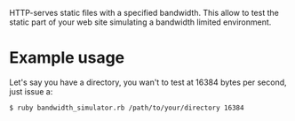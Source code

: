 HTTP-serves static files with a specified bandwidth.
This allow to test the static part of your web site simulating a bandwidth limited environment.

# Example usage

Let's say you have a directory, you wan't to test at 16384 bytes per second, just issue a:

    $ ruby bandwidth_simulator.rb /path/to/your/directory 16384
